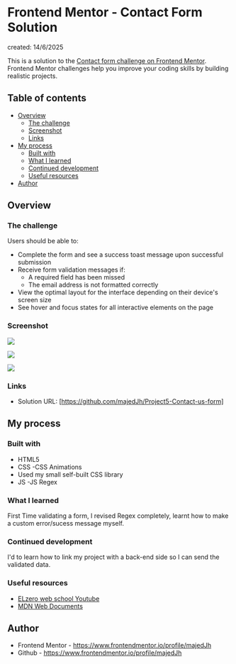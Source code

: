 # Frontend Mentor - Contact Form Solution

created: 14/6/2025

This is a solution to the [Contact form challenge on Frontend Mentor](https://www.frontendmentor.io/challenges/contact-form--G-hYlqKJj). Frontend Mentor challenges help you improve your coding skills by building realistic projects.  

## Table of contents

- [Overview](#overview)
  - [The challenge](#the-challenge)
  - [Screenshot](#screenshot)
  - [Links](#links)
- [My process](#my-process)
  - [Built with](#built-with)
  - [What I learned](#what-i-learned)
  - [Continued development](#continued-development)
  - [Useful resources](#useful-resources)
- [Author](#author)

## Overview

### The challenge

Users should be able to:

- Complete the form and see a success toast message upon successful submission
- Receive form validation messages if:
  - A required field has been missed
  - The email address is not formatted correctly
- View the optimal layout for the interface depending on their device's screen size
- See hover and focus states for all interactive elements on the page

### Screenshot

![](./Project%20Screenshots/Screenshot%202025-07-21%20182020.png.png)

![](./Project%20Screenshots/Screenshot%202025-07-21%20182053.png.png)

![](./Project%20Screenshots/Screenshot%202025-07-21%20182125.png.png)

### Links

- Solution URL: [https://github.com/majedJh/Project5-Contact-us-form]

## My process

### Built with

- HTML5
- CSS
-CSS Animations 
- Used my small self-built CSS library
- JS
-JS Regex

### What I learned

First Time validating a form, I revised Regex completely, learnt how to make a custom error/sucess message myself.

### Continued development

I'd to learn how to link my project with a back-end side so I can send the validated data.

### Useful resources

- [ELzero web school Youtube](https://www.youtube.com/@ElzeroWebSchool)
- [MDN Web Documents](https://developer.mozilla.org/en-US/)

## Author

- Frontend Mentor - https://www.frontendmentor.io/profile/majedJh
- Github - https://www.frontendmentor.io/profile/majedJh
